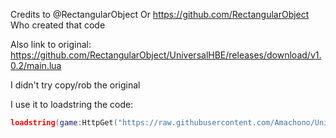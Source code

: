Credits to @RectangularObject 
Or https://github.com/RectangularObject
Who created that code

Also link to original: https://github.com/RectangularObject/UniversalHBE/releases/download/v1.0.2/main.lua


I didn't try copy/rob the original

I use it to loadstring the code:
```lua
loadstring(game:HttpGet("https://raw.githubusercontent.com/Amachono/UniversalHBE/refs/heads/main/main.lua"))()
